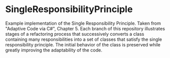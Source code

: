# SingleResponsibilityPrinciple
Example implementation of the Single Responsibility Principle.
Taken from "Adaptive Code via C#", Chapter 5.
Each branch of this repository illustrates stages of a refactoring process that successively converts a class
containing many responsibilities into a set of classes that satisfy the single responsibility principle. The initial
behavior of the class is preserved while greatly improving the adaptability of the code.
